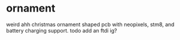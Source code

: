 # ornament
weird ahh christmas ornament shaped pcb with neopixels, stm8, and battery charging support. todo add an ftdi ig?

